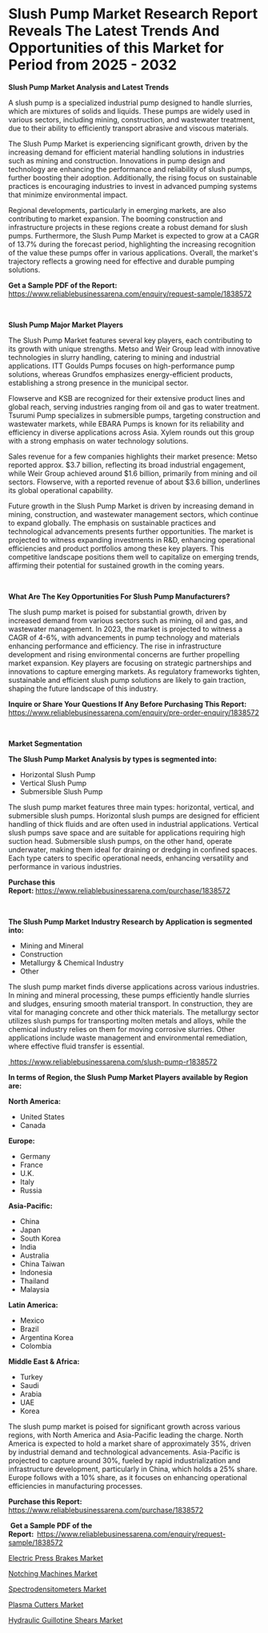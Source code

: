 <p><h1>Slush Pump Market Research Report Reveals The Latest Trends And Opportunities of this Market for Period from 2025 - 2032</h1></p><p><strong>Slush Pump Market Analysis and Latest Trends</strong></p>
<p><p>A slush pump is a specialized industrial pump designed to handle slurries, which are mixtures of solids and liquids. These pumps are widely used in various sectors, including mining, construction, and wastewater treatment, due to their ability to efficiently transport abrasive and viscous materials. </p><p>The Slush Pump Market is experiencing significant growth, driven by the increasing demand for efficient material handling solutions in industries such as mining and construction. Innovations in pump design and technology are enhancing the performance and reliability of slush pumps, further boosting their adoption. Additionally, the rising focus on sustainable practices is encouraging industries to invest in advanced pumping systems that minimize environmental impact.</p><p>Regional developments, particularly in emerging markets, are also contributing to market expansion. The booming construction and infrastructure projects in these regions create a robust demand for slush pumps. Furthermore, the Slush Pump Market is expected to grow at a CAGR of 13.7% during the forecast period, highlighting the increasing recognition of the value these pumps offer in various applications. Overall, the market's trajectory reflects a growing need for effective and durable pumping solutions.</p></p>
<p><strong>Get a Sample PDF of the Report:&nbsp;</strong> <a href="https://www.reliablebusinessarena.com/enquiry/request-sample/1838572?utm_campaign=1841&utm_medium=2&utm_source=Github&utm_content=ia&utm_term=11042025&utm_id=slush-pump">https://www.reliablebusinessarena.com/enquiry/request-sample/1838572</a></p>
<p>&nbsp;</p>
<p><strong>Slush Pump Major Market Players</strong></p>
<p><p>The Slush Pump Market features several key players, each contributing to its growth with unique strengths. Metso and Weir Group lead with innovative technologies in slurry handling, catering to mining and industrial applications. ITT Goulds Pumps focuses on high-performance pump solutions, whereas Grundfos emphasizes energy-efficient products, establishing a strong presence in the municipal sector.</p><p>Flowserve and KSB are recognized for their extensive product lines and global reach, serving industries ranging from oil and gas to water treatment. Tsurumi Pump specializes in submersible pumps, targeting construction and wastewater markets, while EBARA Pumps is known for its reliability and efficiency in diverse applications across Asia. Xylem rounds out this group with a strong emphasis on water technology solutions.</p><p>Sales revenue for a few companies highlights their market presence: Metso reported approx. $3.7 billion, reflecting its broad industrial engagement, while Weir Group achieved around $1.6 billion, primarily from mining and oil sectors. Flowserve, with a reported revenue of about $3.6 billion, underlines its global operational capability.</p><p>Future growth in the Slush Pump Market is driven by increasing demand in mining, construction, and wastewater management sectors, which continue to expand globally. The emphasis on sustainable practices and technological advancements presents further opportunities. The market is projected to witness expanding investments in R&D, enhancing operational efficiencies and product portfolios among these key players. This competitive landscape positions them well to capitalize on emerging trends, affirming their potential for sustained growth in the coming years.</p></p>
<p>&nbsp;</p>
<p><strong>What Are The Key Opportunities For Slush Pump Manufacturers?</strong></p>
<p><p>The slush pump market is poised for substantial growth, driven by increased demand from various sectors such as mining, oil and gas, and wastewater management. In 2023, the market is projected to witness a CAGR of 4-6%, with advancements in pump technology and materials enhancing performance and efficiency. The rise in infrastructure development and rising environmental concerns are further propelling market expansion. Key players are focusing on strategic partnerships and innovations to capture emerging markets. As regulatory frameworks tighten, sustainable and efficient slush pump solutions are likely to gain traction, shaping the future landscape of this industry.</p></p>
<p><strong>Inquire or Share Your Questions If Any Before Purchasing This Report:</strong> <a href="https://www.reliablebusinessarena.com/enquiry/pre-order-enquiry/1838572?utm_campaign=1841&utm_medium=2&utm_source=Github&utm_content=ia&utm_term=11042025&utm_id=slush-pump">https://www.reliablebusinessarena.com/enquiry/pre-order-enquiry/1838572</a></p>
<p>&nbsp;</p>
<p><strong>Market Segmentation</strong></p>
<p><strong>The Slush Pump Market Analysis by types is segmented into:</strong></p>
<p><ul><li>Horizontal Slush Pump</li><li>Vertical Slush Pump</li><li>Submersible Slush Pump</li></ul></p>
<p><p>The slush pump market features three main types: horizontal, vertical, and submersible slush pumps. Horizontal slush pumps are designed for efficient handling of thick fluids and are often used in industrial applications. Vertical slush pumps save space and are suitable for applications requiring high suction head. Submersible slush pumps, on the other hand, operate underwater, making them ideal for draining or dredging in confined spaces. Each type caters to specific operational needs, enhancing versatility and performance in various industries.</p></p>
<p><strong>Purchase this Report:&nbsp;</strong><a href="https://www.reliablebusinessarena.com/purchase/1838572?utm_campaign=1841&utm_medium=2&utm_source=Github&utm_content=ia&utm_term=11042025&utm_id=slush-pump">https://www.reliablebusinessarena.com/purchase/1838572</a></p>
<p>&nbsp;</p>
<p><strong>The Slush Pump Market Industry Research by Application is segmented into:</strong></p>
<p><ul><li>Mining and Mineral</li><li>Construction</li><li>Metallurgy & Chemical Industry</li><li>Other</li></ul></p>
<p><p>The slush pump market finds diverse applications across various industries. In mining and mineral processing, these pumps efficiently handle slurries and sludges, ensuring smooth material transport. In construction, they are vital for managing concrete and other thick materials. The metallurgy sector utilizes slush pumps for transporting molten metals and alloys, while the chemical industry relies on them for moving corrosive slurries. Other applications include waste management and environmental remediation, where effective fluid transfer is essential.</p></p>
<p><a href="https://www.reliablebusinessarena.com/slush-pump-r1838572?utm_campaign=1841&utm_medium=2&utm_source=Github&utm_content=ia&utm_term=11042025&utm_id=slush-pump">&nbsp;https://www.reliablebusinessarena.com/slush-pump-r1838572</a></p>
<p><strong>In terms of Region, the Slush Pump Market Players available by Region are:</strong></p>
<p>
    <p> <strong> North America: </strong>
        <ul>
            <li>United States</li>
            <li>Canada</li>
        </ul>
        </p> 
    <p> <strong> Europe: </strong>
        <ul>
            <li>Germany</li>
            <li>France</li>
            <li>U.K.</li>
            <li>Italy</li>
            <li>Russia</li>
        </ul>
        </p> 
    <p> <strong> Asia-Pacific: </strong>
        <ul>
            <li>China</li>
            <li>Japan</li>
            <li>South Korea</li>
            <li>India</li>
            <li>Australia</li>
            <li>China Taiwan</li>
            <li>Indonesia</li>
            <li>Thailand</li>
            <li>Malaysia</li>
        </ul>
        </p> 
    <p> <strong> Latin America: </strong>
        <ul>
            <li>Mexico</li>
            <li>Brazil</li>
            <li>Argentina Korea</li>
            <li>Colombia</li>
        </ul>
        </p> 
    <p> <strong> Middle East & Africa: </strong>
        <ul>
            <li>Turkey</li>
            <li>Saudi</li>
            <li>Arabia</li>
            <li>UAE</li>
            <li>Korea</li>
        </ul>
    </p>
    </p>
<p><p>The slush pump market is poised for significant growth across various regions, with North America and Asia-Pacific leading the charge. North America is expected to hold a market share of approximately 35%, driven by industrial demand and technological advancements. Asia-Pacific is projected to capture around 30%, fueled by rapid industrialization and infrastructure development, particularly in China, which holds a 25% share. Europe follows with a 10% share, as it focuses on enhancing operational efficiencies in manufacturing processes.</p></p>
<p><strong>Purchase this Report: </strong><a href="https://www.reliablebusinessarena.com/purchase/1838572?utm_campaign=1841&utm_medium=2&utm_source=Github&utm_content=ia&utm_term=11042025&utm_id=slush-pump">https://www.reliablebusinessarena.com/purchase/1838572</a></p>
<p>&nbsp;<strong>Get a Sample PDF of the Report:&nbsp;&nbsp;</strong><a href="https://www.reliablebusinessarena.com/enquiry/request-sample/1838572?utm_campaign=1841&utm_medium=2&utm_source=Github&utm_content=ia&utm_term=11042025&utm_id=slush-pump">https://www.reliablebusinessarena.com/enquiry/request-sample/1838572</a></p>
<p><strong></strong></p>
<p><p><a href="https://github.com/hammelximalschid/Market-Research-Report-List-1/blob/main/electric-press-brakes-market.md?utm_campaign=1841&utm_medium=2&utm_source=Github&utm_content=ia&utm_term=11042025&utm_id=slush-pump">Electric Press Brakes Market</a></p><p><a href="https://github.com/rodinayygacklezi/Market-Research-Report-List-1/blob/main/notching-machines-market.md?utm_campaign=1841&utm_medium=2&utm_source=Github&utm_content=ia&utm_term=11042025&utm_id=slush-pump">Notching Machines Market</a></p><p><a href="https://github.com/lindaopodray/Market-Research-Report-List-1/blob/main/spectrodensitometers-market.md?utm_campaign=1841&utm_medium=2&utm_source=Github&utm_content=ia&utm_term=11042025&utm_id=slush-pump">Spectrodensitometers Market</a></p><p><a href="https://github.com/osbornrdaflalo/Market-Research-Report-List-1/blob/main/plasma-cutters-market.md?utm_campaign=1841&utm_medium=2&utm_source=Github&utm_content=ia&utm_term=11042025&utm_id=slush-pump">Plasma Cutters Market</a></p><p><a href="https://github.com/OlenFleming68/Market-Research-Report-List-1/blob/main/hydraulic-guillotine-shears-market.md?utm_campaign=1841&utm_medium=2&utm_source=Github&utm_content=ia&utm_term=11042025&utm_id=slush-pump">Hydraulic Guillotine Shears Market</a></p></p>